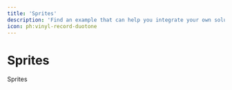 ```yaml
---
title: 'Sprites'
description: 'Find an example that can help you integrate your own solution.'
icon: ph:vinyl-record-duotone
---
```



# Sprites

Sprites
